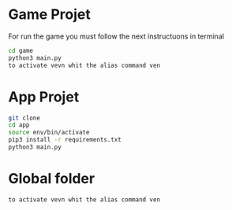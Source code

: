 # Game Projet 

For run the game you must follow the next instructuons in terminal

```sh
cd game
python3 main.py
to activate vevn whit the alias command ven
``` 

# App Projet

```sh
git clone
cd app
source env/bin/activate
pip3 install -r requirements.txt
python3 main.py
``` 

# Global folder

```sh
to activate vevn whit the alias command ven 
```